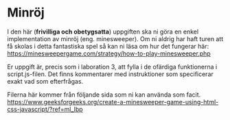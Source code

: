 # Minröj

I den här (**frivilliga och obetygsatta**) uppgiften ska ni göra en enkel implementation av minröj (eng. minesweeper). Om ni aldrig har haft turen att få skolas i detta fantastiska spel så kan ni läsa om hur det fungerar här:
https://minesweepergame.com/strategy/how-to-play-minesweeper.php

Er uppgift är, precis som i laboration 3, att fylla i de ofärdiga funktionerna i script.js-filen. Det finns kommentarer med instruktioner som specificerar exakt vad som efterfrågas.

Filerna här kommer från följande sida som ni kan använda som facit.
https://www.geeksforgeeks.org/create-a-minesweeper-game-using-html-css-javascript/?ref=ml_lbp
